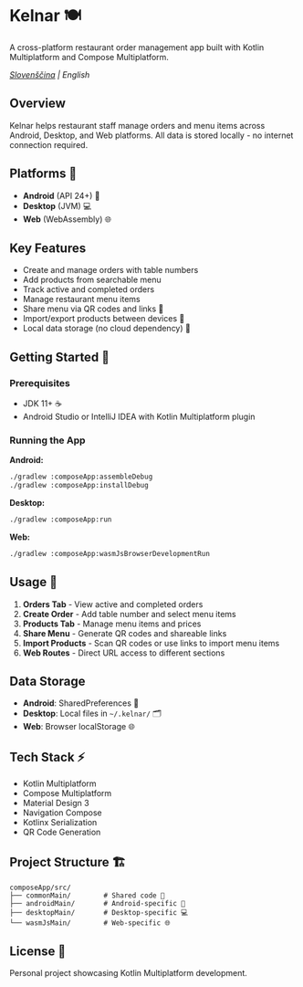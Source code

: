 # Kelnar 🍽️

A cross-platform restaurant order management app built with Kotlin Multiplatform and Compose Multiplatform.

*[Slovenščina](README.sl.md) | English*

## Overview

Kelnar helps restaurant staff manage orders and menu items across Android, Desktop, and Web platforms. All data is stored locally - no internet connection required.

## Platforms 📱

- **Android** (API 24+) 🤖
- **Desktop** (JVM) 💻
- **Web** (WebAssembly) 🌐

## Key Features

- Create and manage orders with table numbers
- Add products from searchable menu
- Track active and completed orders
- Manage restaurant menu items
- Share menu via QR codes and links 📲
- Import/export products between devices 🔄
- Local data storage (no cloud dependency) 💾

## Getting Started 🚀

### Prerequisites

- JDK 11+ ☕
- Android Studio or IntelliJ IDEA with Kotlin Multiplatform plugin

### Running the App

**Android:**
```bash
./gradlew :composeApp:assembleDebug
./gradlew :composeApp:installDebug
```

**Desktop:**
```bash
./gradlew :composeApp:run
```

**Web:**
```bash
./gradlew :composeApp:wasmJsBrowserDevelopmentRun
```

## Usage 📖

1. **Orders Tab** - View active and completed orders
2. **Create Order** - Add table number and select menu items
3. **Products Tab** - Manage menu items and prices
4. **Share Menu** - Generate QR codes and shareable links
5. **Import Products** - Scan QR codes or use links to import menu items
6. **Web Routes** - Direct URL access to different sections

## Data Storage

- **Android**: SharedPreferences 📱
- **Desktop**: Local files in `~/.kelnar/` 🗂️
- **Web**: Browser localStorage 🌐

## Tech Stack ⚡

- Kotlin Multiplatform
- Compose Multiplatform
- Material Design 3
- Navigation Compose
- Kotlinx Serialization
- QR Code Generation

## Project Structure 🏗️

```
composeApp/src/
├── commonMain/        # Shared code 🔗
├── androidMain/       # Android-specific 🤖
├── desktopMain/       # Desktop-specific 💻
└── wasmJsMain/        # Web-specific 🌐
```

## License 📝

Personal project showcasing Kotlin Multiplatform development.

